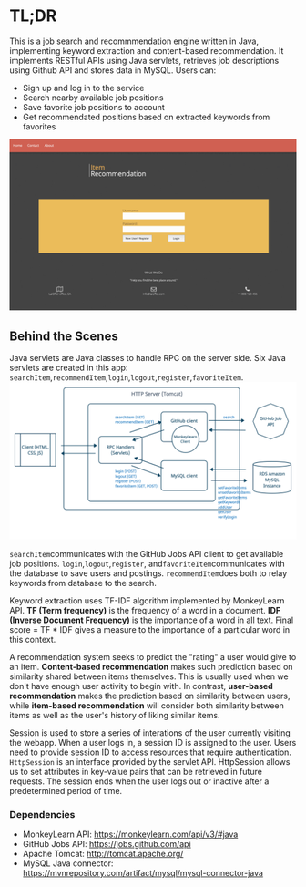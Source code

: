 # TL;DR
This is a job search and recommmendation engine written in Java, implementing keyword extraction and content-based recommendation. It implements RESTful APIs using Java servlets, retrieves job descriptions using Github API and stores data in MySQL. Users can: 
- Sign up and log in to the service 
- Search nearby available job positions
- Save favorite job positions to account
- Get recommendated positions based on extracted keywords from favorites
<img src="./jupiter/demo-job-recommendation.gif" alt="demo-job-recommendation">
                                              

## Behind the Scenes 
Java servlets are Java classes to handle RPC on the server side. Six Java servlets are created in this app: ```searchItem```,```recommendItem```,```login```,```logout```,```register```,```favoriteItem```.
<img src="./jupiter/demo-job-recommendation-structure.png" alt="demo-job-recommendation">

```searchItem```communicates with the GitHub Jobs API client to get available job positions.
```login```,```logout```,```register```, and```favoriteItem```communicates with the database to save users and postings. 
```recommendItem```does both to relay keywords from database to the search. 

Keyword extraction uses TF-IDF algorithm implemented by MonkeyLearn API. **TF (Term frequency)** is the frequency of a word in a document. **IDF (Inverse Document Frequency)** is the importance of a word in all text. Final score = TF * IDF gives a measure to the importance of a particular word in this context. 

A recommendation system seeks to predict the "rating" a user would give to an item. **Content-based recommendation** makes such prediction based on similarity shared between items themselves. This is usually used when we don't have enough user activity to begin with. In contrast, **user-based recommendation** makes the prediction based on similarity between users, while **item-based recommendation** will consider both similarity between items as well as the user's history of liking similar items. 

Session is used to store a series of interations of the user currently visiting the webapp. When a user logs in, a session ID is assigned to the user. Users need to provide session ID to access resources that require authentication. ```HttpSession``` is an interface provided by the servlet API. HttpSession allows us to set attributes in key-value pairs that can be retrieved in future requests. The session ends when the user logs out or inactive after a predetermined period of time.

### Dependencies
- MonkeyLearn API: https://monkeylearn.com/api/v3/#java
- GitHub Jobs API: https://jobs.github.com/api
- Apache Tomcat: http://tomcat.apache.org/
- MySQL Java connector: https://mvnrepository.com/artifact/mysql/mysql-connector-java
